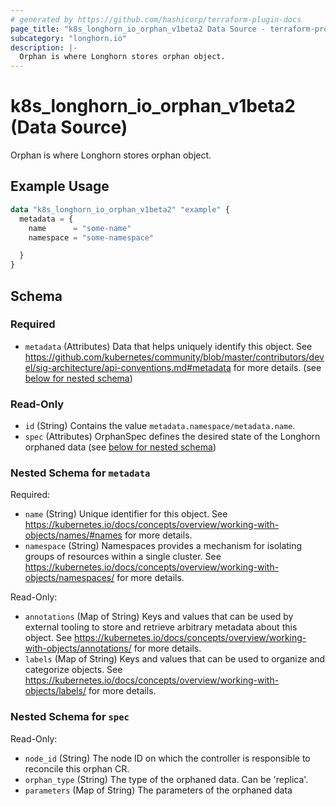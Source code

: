 ```yaml
---
# generated by https://github.com/hashicorp/terraform-plugin-docs
page_title: "k8s_longhorn_io_orphan_v1beta2 Data Source - terraform-provider-k8s"
subcategory: "longhorn.io"
description: |-
  Orphan is where Longhorn stores orphan object.
---
```


# k8s_longhorn_io_orphan_v1beta2 (Data Source)

Orphan is where Longhorn stores orphan object.

## Example Usage

```terraform
data "k8s_longhorn_io_orphan_v1beta2" "example" {
  metadata = {
    name      = "some-name"
    namespace = "some-namespace"

  }
}
```

<!-- schema generated by tfplugindocs -->
## Schema

### Required

- `metadata` (Attributes) Data that helps uniquely identify this object. See https://github.com/kubernetes/community/blob/master/contributors/devel/sig-architecture/api-conventions.md#metadata for more details. (see [below for nested schema](#nestedatt--metadata))

### Read-Only

- `id` (String) Contains the value `metadata.namespace/metadata.name`.
- `spec` (Attributes) OrphanSpec defines the desired state of the Longhorn orphaned data (see [below for nested schema](#nestedatt--spec))

<a id="nestedatt--metadata"></a>
### Nested Schema for `metadata`

Required:

- `name` (String) Unique identifier for this object. See https://kubernetes.io/docs/concepts/overview/working-with-objects/names/#names for more details.
- `namespace` (String) Namespaces provides a mechanism for isolating groups of resources within a single cluster. See https://kubernetes.io/docs/concepts/overview/working-with-objects/namespaces/ for more details.

Read-Only:

- `annotations` (Map of String) Keys and values that can be used by external tooling to store and retrieve arbitrary metadata about this object. See https://kubernetes.io/docs/concepts/overview/working-with-objects/annotations/ for more details.
- `labels` (Map of String) Keys and values that can be used to organize and categorize objects. See https://kubernetes.io/docs/concepts/overview/working-with-objects/labels/ for more details.


<a id="nestedatt--spec"></a>
### Nested Schema for `spec`

Read-Only:

- `node_id` (String) The node ID on which the controller is responsible to reconcile this orphan CR.
- `orphan_type` (String) The type of the orphaned data. Can be 'replica'.
- `parameters` (Map of String) The parameters of the orphaned data
